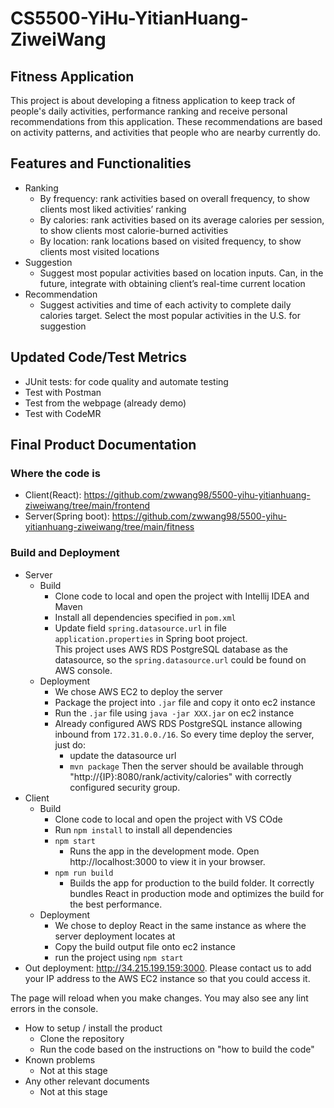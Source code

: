 # CS5500-YiHu-YitianHuang-ZiweiWang

## Fitness Application
This project is about developing a fitness application to keep track of people's daily 
activities, performance ranking and receive personal recommendations from this application. 
These recommendations are based on activity patterns, and activities that people who are nearby currently do.

## Features and Functionalities
- Ranking
  - By frequency: rank activities based on overall frequency, to show clients most liked activities’ ranking
  - By calories: rank activities based on its average calories per session, to show clients most calorie-burned activities
  - By location: rank locations based on visited frequency, to show clients most visited locations
- Suggestion
  - Suggest most popular activities based on location inputs. Can, in the future, integrate with obtaining client’s real-time current location
- Recommendation
  - Suggest activities and time of each activity to complete daily calories target. Select the most popular activities in the U.S. for suggestion


## Updated Code/Test Metrics
- JUnit tests: for code quality and automate testing
- Test with Postman
- Test from the webpage (already demo)
- Test with CodeMR

## Final Product Documentation
### Where the code is
  - Client(React): https://github.com/zwwang98/5500-yihu-yitianhuang-ziweiwang/tree/main/frontend
  - Server(Spring boot): https://github.com/zwwang98/5500-yihu-yitianhuang-ziweiwang/tree/main/fitness
### Build and Deployment
  - Server
    - Build
      - Clone code to local and open the project with Intellij IDEA and Maven
      - Install all dependencies specified in `pom.xml` 
      - Update field `spring.datasource.url` in file `application.properties` in Spring boot project.  
         This project uses AWS RDS PostgreSQL database as the datasource, so the `spring.datasource.url` could be found on AWS console. 
    - Deployment
      - We chose AWS EC2 to deploy the server
      - Package the project into `.jar` file and copy it onto ec2 instance
      - Run the `.jar` file using `java -jar XXX.jar` on ec2 instance
      - Already configured AWS RDS PostgreSQL instance allowing inbound from `172.31.0.0./16`. So every time deploy the server, just do:
        - update the datasource url
        - `mvn package`
        Then the server should be available through "http://{IP}:8080/rank/activity/calories" with correctly configured security group.
  - Client
    - Build
      - Clone code to local and open the project with VS COde
      - Run `npm install` to install all dependencies
      - `npm start`
        - Runs the app in the development mode. Open http://localhost:3000 to view it in your browser.
      - `npm run build`
        - Builds the app for production to the build folder. It correctly bundles React in production mode and optimizes the build for the best performance.
    - Deployment
      - We chose to deploy React in the same instance as where the server deployment locates at
      - Copy the build output file onto ec2 instance
      - run the project using `npm start`
  - Out deployment: http://34.215.199.159:3000. Please contact us to add your IP address to the AWS EC2 instance so that you could access it.

The page will reload when you make changes.
You may also see any lint errors in the console.
- How to setup / install the product
  - Clone the repository
  - Run the code based on the instructions on "how to build the code"
- Known problems
  - Not at this stage
- Any other relevant documents
  - Not at this stage
